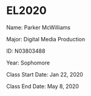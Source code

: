 # EL2020

Name: Parker McWilliams

Major: Digital Media Production

ID: N03803488

Year: Sophomore

Class Start Date: Jan 22, 2020

Class End Date: May 8, 2020
